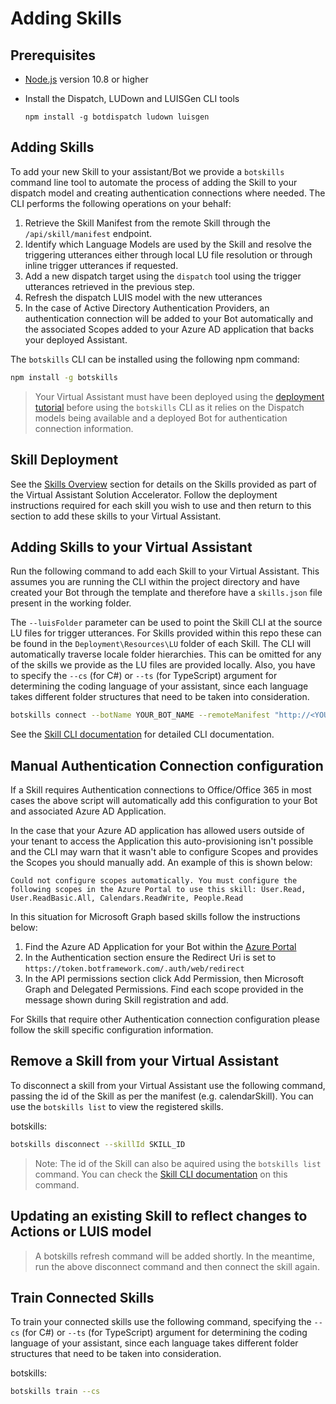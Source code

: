 # Adding Skills

## Prerequisites

- [Node.js](https://nodejs.org/) version 10.8 or higher
- Install the Dispatch, LUDown and LUISGen CLI tools

    ```shell
    npm install -g botdispatch ludown luisgen
    ```

## Adding Skills

To add your new Skill to your assistant/Bot we provide a `botskills` command line tool to automate the process of adding the Skill to your dispatch model and creating authentication connections where needed. The CLI performs the following operations on your behalf:

1. Retrieve the Skill Manifest from the remote Skill through the `/api/skill/manifest` endpoint.
2. Identify which Language Models are used by the Skill and resolve the triggering utterances either through local LU file resolution or through inline trigger utterances if requested.
3. Add a new dispatch target using the `dispatch` tool using the trigger utterances retrieved in the previous step.
4. Refresh the dispatch LUIS model with the new utterances
5. In the case of Active Directory Authentication Providers, an authentication connection will be added to your Bot automatically and the associated Scopes added to your Azure AD application that backs your deployed Assistant.

The `botskills` CLI can be installed using the following npm command:

```bash
npm install -g botskills
```

> Your Virtual Assistant must have been deployed using the [deployment tutorial](/docs/tutorials/assistantandskilldeploymentsteps.md) before using the `botskills` CLI as it relies on the Dispatch models being available and a deployed Bot for authentication connection information.

## Skill Deployment

See the [Skills Overview](/docs/README.md#skills) section for details on the Skills provided as part of the Virtual Assistant Solution Accelerator. Follow the deployment instructions required for each skill you wish to use and then return to this section to add these skills to your Virtual Assistant.

## Adding Skills to your Virtual Assistant

Run the following command to add each Skill to your Virtual Assistant. This assumes you are running the CLI within the project directory and have created your Bot through the template and therefore have a `skills.json` file present in the working folder.

The `--luisFolder` parameter can be used to point the Skill CLI at the source LU files for trigger utterances. For Skills provided within this repo these can be found in the `Deployment\Resources\LU` folder of each Skill. The CLI will automatically traverse locale folder hierarchies.  This can be omitted for any of the skills we provide as the LU files are provided locally. Also, you have to specify the `--cs` (for C#) or `--ts` (for TypeScript) argument for determining the coding language of your assistant, since each language takes different folder structures that need to be taken into consideration.

```bash
botskills connect --botName YOUR_BOT_NAME --remoteManifest "http://<YOUR_SKILL_MANIFEST>.azurewebsites.net/api/skill/manifest" --luisFolder [path] --cs
```

See the [Skill CLI documentation](/lib/typescript/botskills/docs/connect-disconnect.md) for detailed CLI documentation.

## Manual Authentication Connection configuration

If a Skill requires Authentication connections to Office/Office 365 in most cases the above script will automatically add this configuration to your Bot and associated Azure AD Application.

In the case that your Azure AD application has allowed users outside of your tenant to access the Application this auto-provisioning isn't possible and the CLI may warn that it wasn't able to configure Scopes and provides the Scopes you should manually add. An example of this is shown below:

```
Could not configure scopes automatically. You must configure the following scopes in the Azure Portal to use this skill: User.Read, User.ReadBasic.All, Calendars.ReadWrite, People.Read
```

In this situation for Microsoft Graph based skills follow the instructions below:

1. Find the Azure AD Application for your Bot within the [Azure Portal](https://ms.portal.azure.com/#blade/Microsoft_AAD_IAM/ActiveDirectoryMenuBlade/RegisteredAppsPreview)
2. In the Authentication section ensure the Redirect Uri is set to `https://token.botframework.com/.auth/web/redirect`
3. In the API permissions section click Add Permission, then Microsoft Graph and Delegated Permissions. Find each scope provided in the message shown during Skill registration and add.

For Skills that require other Authentication connection configuration please follow the skill specific configuration information.

## Remove a Skill from your Virtual Assistant

To disconnect a skill from your Virtual Assistant use the following command, passing the id of the Skill as per the manifest (e.g. calendarSkill). You can use the `botskills list` to view the registered skills.

botskills:

```bash
botskills disconnect --skillId SKILL_ID
```

> Note: The id of the Skill can also be aquired using the `botskills list` command. You can check the [Skill CLI documentation](/lib/typescript/botskills/docs/list.md) on this command.
## Updating an existing Skill to reflect changes to Actions or LUIS model

> A botskills refresh command will be added shortly. In the meantime, run the above disconnect command and then connect the skill again.

## Train Connected Skills
To train your connected skills use the following command, specifying the `--cs` (for C#) or `--ts` (for TypeScript) argument for determining the coding language of your assistant, since each language takes different folder structures that need to be taken into consideration. 

botskills:

```bash
botskills train --cs
```